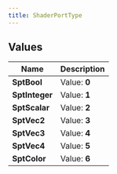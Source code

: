 ```yaml
---
title: ShaderPortType
---
```


## Values
| Name | Description |
| ---- | ----------- |
| **SptBool** | Value: **0** |
| **SptInteger** | Value: **1** |
| **SptScalar** | Value: **2** |
| **SptVec2** | Value: **3** |
| **SptVec3** | Value: **4** |
| **SptVec4** | Value: **5** |
| **SptColor** | Value: **6** |

